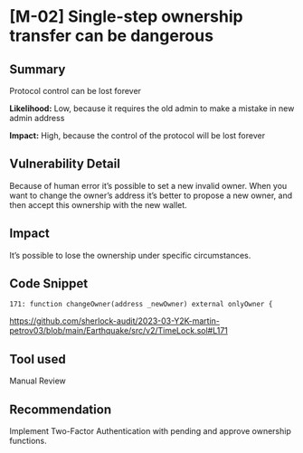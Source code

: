 # [M-02] Single-step ownership transfer can be dangerous

## Summary

Protocol control can be lost forever

**Likelihood:**
Low, because it requires the old admin to make a mistake in new admin address

**Impact:**
High, because the control of the protocol will be lost forever

## Vulnerability Detail

Because of human error it’s possible to set a new invalid owner. When you want to change the owner’s address it’s better to propose a new owner, and then accept this ownership with the new wallet.

## Impact

It’s possible to lose the ownership under specific circumstances.

## Code Snippet

```solidity
171: function changeOwner(address _newOwner) external onlyOwner {
```

https://github.com/sherlock-audit/2023-03-Y2K-martin-petrov03/blob/main/Earthquake/src/v2/TimeLock.sol#L171

## Tool used

Manual Review

## Recommendation

Implement Two-Factor Authentication with pending and approve ownership functions.
